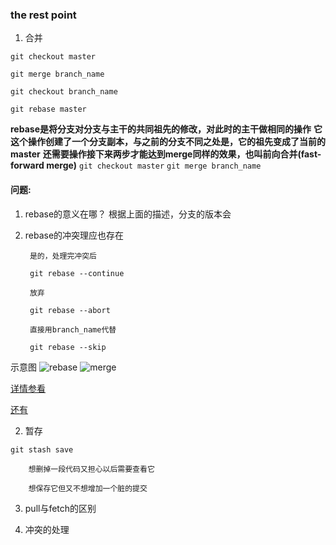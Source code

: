 ### the rest point

1. 合并

  `git checkout master`
  
  `git merge branch_name`
  
  
  `git checkout branch_name`
  
  `git rebase master`
  
  **rebase是将分支对分支与主干的共同祖先的修改，对此时的主干做相同的操作**
  **它这个操作创建了一个分支副本，与之前的分支不同之处是，它的祖先变成了当前的master**
  **还需要操作接下来两步才能达到merge同样的效果，也叫前向合并(fast-forward merge)**
  `git checkout master`
  `git merge branch_name`

#### 问题:
  1. rebase的意义在哪？
          根据上面的描述，分支的版本会
  2. rebase的冲突理应也存在
            
          是的，处理完冲突后
          
          git rebase --continue
          
          放弃
          
          git rebase --abort
          
          直接用branch_name代替
          
          git rebase --skip
          
   示意图
![rebase](https://img-my.csdn.net/uploads/201206/14/1339683149_4793.jpg)
![merge](https://img-my.csdn.net/uploads/201206/14/1339683149_4793.jpg)

  
   [详情参看](https://blog.csdn.net/iteye_4921/article/details/82639094?utm_medium=distribute.pc_relevant.none-task-blog-BlogCommendFromMachineLearnPai2-2.channel_param&depth_1-utm_source=distribute.pc_relevant.none-task-blog-BlogCommendFromMachineLearnPai2-2.channel_param)
   
   [还有](https://blog.csdn.net/tanga842428/article/details/53155860?ops_request_misc=%257B%2522request%255Fid%2522%253A%2522159592071019725211954866%2522%252C%2522scm%2522%253A%252220140713.130102334..%2522%257D&request_id=159592071019725211954866&biz_id=0&utm_medium=distribute.pc_search_result.none-task-blog-2~all~first_rank_ecpm_v3~pc_rank_v2-2-53155860.first_rank_ecpm_v3_pc_rank_v2&utm_term=rebase+%E7%9A%84%E6%84%8F%E4%B9%89&spm=1018.2118.3001.4187)
  
2. 暂存


`git stash save`

        想删掉一段代码又担心以后需要查看它
        
        想保存它但又不想增加一个脏的提交
        
3. pull与fetch的区别


4. 冲突的处理
        

       
        

